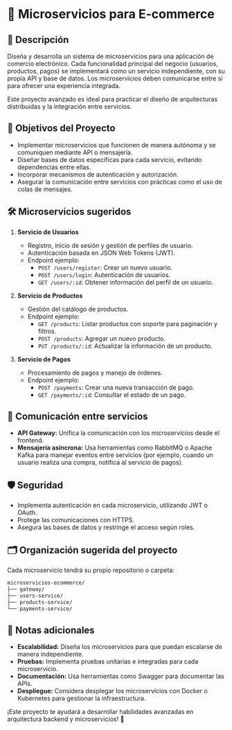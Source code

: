 # 🛒 Microservicios para E-commerce

## 📝 Descripción

Diseña y desarrolla un sistema de microservicios para una aplicación de comercio electrónico. Cada funcionalidad principal del negocio (usuarios, productos, pagos) se implementará como un servicio independiente, con su propia API y base de datos. Los microservicios deben comunicarse entre sí para ofrecer una experiencia integrada.

Este proyecto avanzado es ideal para practicar el diseño de arquitecturas distribuidas y la integración entre servicios.

## 🎯 Objetivos del Proyecto

- Implementar microservicios que funcionen de manera autónoma y se comuniquen mediante API o mensajería.
- Diseñar bases de datos específicas para cada servicio, evitando dependencias entre ellas.
- Incorporar mecanismos de autenticación y autorización.
- Asegurar la comunicación entre servicios con prácticas como el uso de colas de mensajes.

## 🛠️ Microservicios sugeridos

1. **Servicio de Usuarios**

   - Registro, inicio de sesión y gestión de perfiles de usuario.
   - Autenticación basada en JSON Web Tokens (JWT).
   - Endpoint ejemplo:
     - `POST /users/register`: Crear un nuevo usuario.
     - `POST /users/login`: Autenticación de usuarios.
     - `GET /users/:id`: Obtener información del perfil de un usuario.

2. **Servicio de Productos**

   - Gestión del catálogo de productos.
   - Endpoint ejemplo:
     - `GET /products`: Listar productos con soporte para paginación y filtros.
     - `POST /products`: Agregar un nuevo producto.
     - `PUT /products/:id`: Actualizar la información de un producto.

3. **Servicio de Pagos**
   - Procesamiento de pagos y manejo de órdenes.
   - Endpoint ejemplo:
     - `POST /payments`: Crear una nueva transacción de pago.
     - `GET /payments/:id`: Consultar el estado de un pago.

## 🚀 Comunicación entre servicios

- **API Gateway:** Unifica la comunicación con los microservicios desde el frontend.
- **Mensajería asíncrona:** Usa herramientas como RabbitMQ o Apache Kafka para manejar eventos entre servicios (por ejemplo, cuando un usuario realiza una compra, notifica al servicio de pagos).

## 🛡️ Seguridad

- Implementa autenticación en cada microservicio, utilizando JWT o OAuth.
- Protege las comunicaciones con HTTPS.
- Asegura las bases de datos y restringe el acceso según roles.

## 🗂️ Organización sugerida del proyecto

Cada microservicio tendrá su propio repositorio o carpeta:

```bash
microservicios-ecommerce/
├── gateway/
├── users-service/
├── products-service/
└── payments-service/
```

## 🔖 Notas adicionales

- **Escalabilidad:** Diseña los microservicios para que puedan escalarse de manera independiente.
- **Pruebas:** Implementa pruebas unitarias e integradas para cada microservicio.
- **Documentación:** Usa herramientas como Swagger para documentar las APIs.
- **Despliegue:** Considera desplegar los microservicios con Docker o Kubernetes para gestionar la infraestructura.

¡Este proyecto te ayudará a desarrollar habilidades avanzadas en arquitectura backend y microservicios! 🚀
